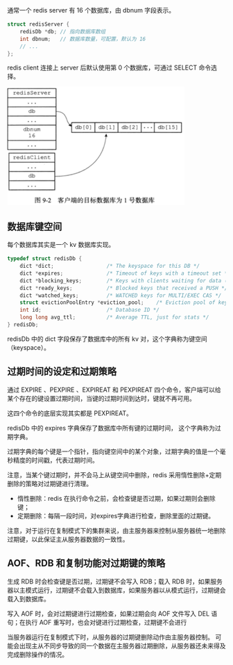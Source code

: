 通常一个 redis server 有 16 个数据库，由 dbnum 字段表示。

```c
struct redisServer {
    redisDb *db; // 指向数据库数组
    int dbnum;   // 数据库数量，可配置，默认为 16
    // ... 
};
```

redis client 连接上 server 后默认使用第 0 个数据库，可通过 SELECT 命令选择。


![](images/redis-server.png)

## 数据库键空间

每个数据库其实是一个 kv 数据库实现。

```c
typedef struct redisDb {
    dict *dict;                 /* The keyspace for this DB */
    dict *expires;              /* Timeout of keys with a timeout set */
    dict *blocking_keys;        /* Keys with clients waiting for data (BLPOP) */
    dict *ready_keys;           /* Blocked keys that received a PUSH */
    dict *watched_keys;         /* WATCHED keys for MULTI/EXEC CAS */
    struct evictionPoolEntry *eviction_pool;    /* Eviction pool of keys */
    int id;                     /* Database ID */
    long long avg_ttl;          /* Average TTL, just for stats */
} redisDb;
```

redisDb 中的 dict 字段保存了数据库中的所有 kv 对，这个字典称为键空间（keyspace）。

## 过期时间的设定和过期策略

通过 EXPIRE 、PEXPIRE 、EXPIREAT 和 PEXPIREAT 四个命令，客户端可以给某个存在的键设置过期时间，当键的过期时间到达时，键就不再可用。

这四个命令的底层实现其实都是 PEXPIREAT。


redisDb 中的 expires 字典保存了数据库中所有键的过期时间， 这个字典称为过期字典。

过期字典的每个键是一个指针，指向键空间中的某个对象，过期字典的值是一个毫秒精度的时间戳，代表过期时间。

注意，当某个键过期时，并不会马上从键空间中删除，redis 采用惰性删除+定期删除的策略对过期键进行清理。

- 惰性删除：redis 在执行命令之前，会检查键是否过期，如果过期则会删除键；
- 定期删除：每隔一段时间，对expires字典进行检查，删除里面的过期键。

注意，对于运行在复制模式下的集群来说，由主服务器来控制从服务器统一地删除过期键，以此保证主从服务器数据的一致性。

## AOF、RDB 和复制功能对过期键的策略


生成 RDB 时会检查键是否过期，过期键不会写入 RDB；载入 RDB 时，如果服务器以主模式运行，过期键不会载入到数据库，如果服务器以从模式运行，过期键会载入到数据库。


写入 AOF 时，会对过期键进行过期检查，如果过期会向 AOF 文件写入 DEL 语句；在执行 AOF 重写时，也会对键进行过期检查，过期键不会进行


当服务器运行在复制模式下时，从服务器的过期键删除动作由主服务器控制。
可能会出现主从不同步导致的同一个数据在主服务器过期删除，从服务器还未来得及完成删除操作的情况。